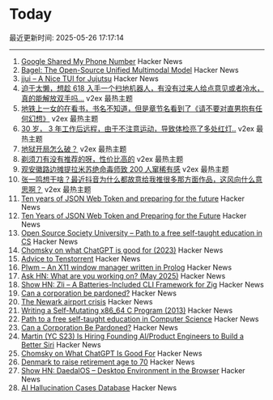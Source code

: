 # Today

最近更新时间: 2025-05-26 17:17:14

--- 
1. [Google Shared My Phone Number](https://danq.me/2025/05/21/google-shared-my-phone-number/) Hacker News
2. [Bagel: The Open-Source Unified Multimodal Model](https://bagel-ai.org/) Hacker News
3. [jjui – A Nice TUI for Jujutsu](https://github.com/idursun/jjui) Hacker News
4. [迫于太懒，想趁 618 入手一个扫地机器人，有没有过来人给点意见或者冷水，真的能解放双手吗...](https://www.v2ex.com/t/1134289) v2ex 最热主题
5. [地铁上一女的在看书，书名不知道，但是章节名看到了《请不要对直男抱有任何幻想》](https://www.v2ex.com/t/1134280) v2ex 最热主题
6. [30 岁， 3 年工作后远程，由于不注意运动，导致体检亮了多处红灯..](https://www.v2ex.com/t/1134274) v2ex 最热主题
7. [地狱开局怎么破？](https://www.v2ex.com/t/1134271) v2ex 最热主题
8. [剃须刀有没有推荐的呀，性价比高的](https://www.v2ex.com/t/1134270) v2ex 最热主题
9. [观安徽路边摊提拉米苏绝命毒师致 200 人窜稀有感](https://www.v2ex.com/t/1134267) v2ex 最热主题
10. [张一鸣想干啥？最近抖音为什么都故意给我推很多那方面作品，这风向什么意思啊？](https://www.v2ex.com/t/1134242) v2ex 最热主题
11. [Ten years of JSON Web Token and preparing for the future](https://self-issued.info/?p=2708) Hacker News
12. [Ten Years of JSON Web Token and Preparing for the Future](https://self-issued.info/?p=2708) Hacker News
13. [Open Source Society University – Path to a free self-taught education in CS](https://github.com/ossu/computer-science) Hacker News
14. [Chomsky on what ChatGPT is good for (2023)](https://chomsky.info/20230503-2/) Hacker News
15. [Advice to Tenstorrent](https://github.com/geohot/tt-tiny) Hacker News
16. [Plwm – An X11 window manager written in Prolog](https://github.com/Seeker04/plwm) Hacker News
17. [Ask HN: What are you working on? (May 2025)](https://news.ycombinator.com/item?id=44090387) Hacker News
18. [Show HN: Zli – A Batteries-Included CLI Framework for Zig](https://github.com/xcaeser/zli) Hacker News
19. [Can a corporation be pardoned?](https://papers.ssrn.com/sol3/papers.cfm?abstract_id=5202339) Hacker News
20. [The Newark airport crisis](https://www.theverge.com/planes/673462/newark-airport-delay-air-traffic-control-tracon-radar) Hacker News
21. [Writing a Self-Mutating x86_64 C Program (2013)](https://ephemeral.cx/2013/12/writing-a-self-mutating-x86_64-c-program/) Hacker News
22. [Path to a free self-taught education in Computer Science](https://github.com/ossu/computer-science) Hacker News
23. [Can a Corporation Be Pardoned?](https://papers.ssrn.com/sol3/papers.cfm?abstract_id=5202339) Hacker News
24. [Martin (YC S23) Is Hiring Founding AI/Product Engineers to Build a Better Siri](https://www.ycombinator.com/companies/martin/jobs) Hacker News
25. [Chomsky on What ChatGPT Is Good For](https://chomsky.info/20230503-2/) Hacker News
26. [Denmark to raise retirement age to 70](https://www.telegraph.co.uk/world-news/2025/05/23/denmark-raise-retirement-age-70/) Hacker News
27. [Show HN: DaedalOS – Desktop Environment in the Browser](https://github.com/DustinBrett/daedalOS) Hacker News
28. [AI Hallucination Cases Database](https://www.damiencharlotin.com/hallucinations/) Hacker News
